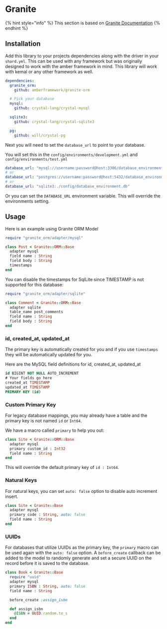 # Granite

{% hint style="info" %}
This section is based on [Granite Documentation](https://amberframework.gitbook.io/granite)
{% endhint %}

## Installation

Add this library to your projects dependencies along with the driver in your `shard.yml`. This can be used with any framework but was originally designed to work with the amber framework in mind. This library will work with kemal or any other framework as well.

```yaml
dependencies:
  granite_orm:
    github: amberframework/granite-orm

  # Pick your database
  mysql:
    github: crystal-lang/crystal-mysql

  sqlite3:
    github: crystal-lang/crystal-sqlite3

  pg:
    github: will/crystal-pg
```

Next you will need to set the `database_url` to point to your database.

You will set this in the `config/environments/development.yml` and `config/environments/test.yml`

```yaml
database_url: "mysql://username:password@host:3306/database_environment"
# or
database_url: "postgres://username:password@host:5432/database_environment"
# or
database_url: "sqlite3:./config/database_environment.db"
```

Or you can set the `DATABASE_URL` environment variable. This will override the environments setting.

## Usage

Here is an example using Granite ORM Model

```ruby
require "granite_orm/adapter/mysql"

class Post < Granite::ORM::Base
  adapter mysql
  field name : String
  field body : String
  timestamps
end
```

You can disable the timestamps for SqlLite since TIMESTAMP is not supported for this database:

```ruby
require "granite_orm/adapter/sqlite"

class Comment < Granite::ORM::Base
  adapter sqlite
  table_name post_comments
  field name : String
  field body : String
end
```

### id, created\_at, updated\_at

The primary key is automatically created for you and if you use `timestamps` they will be automatically updated for you.

Here are the MySQL field definitions for id, created\_at, updated\_at

```sql
id BIGINT NOT NULL AUTO_INCREMENT
# Your fields go here
created_at TIMESTAMP
updated_at TIMESTAMP
PRIMARY KEY (id)
```

### Custom Primary Key

For legacy database mappings, you may already have a table and the primary key is not named `id` or `Int64`.

We have a macro called `primary` to help you out:

```ruby
class Site < Granite::ORM::Base
  adapter mysql
  primary custom_id : Int32
  field name : String
end
```

This will override the default primary key of `id : Int64`.

### Natural Keys

For natural keys, you can set `auto: false` option to disable auto increment insert.

```ruby
class Site < Granite::Base
  adapter mysql
  primary code : String, auto: false
  field name : String
end
```

### **UUIDs**

For databases that utilize UUIDs as the primary key, the `primary` macro can be used again with the `auto: false` option. A `before_create` callback can be added to the model to randomly generate and set a secure UUID on the record before it is saved to the database.

```ruby
class Book < Granite::Base
  require "uuid"
  adapter mysql
  primary ISBN : String, auto: false
  field name : String

  before_create :assign_isbn

  def assign_isbn
    @ISBN = UUID.random.to_s
  end
end
```

